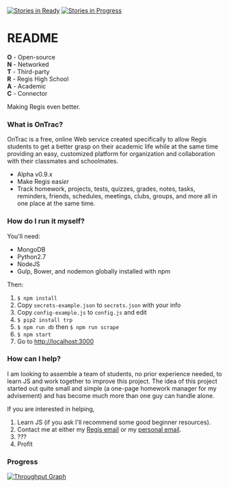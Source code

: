 [![Stories in Ready](https://badge.waffle.io/Apexal/ontrac.png?label=ready&title=Ready)](https://waffle.io/Apexal/ontrac)
[![Stories in Progress](https://badge.waffle.io/Apexal/ontrac.svg?label=In%20Progress&title=In%20Progress)](http://waffle.io/Apexal/ontrac)

# README #

**O** - Open-source <br>
**N** - Networked <br>
**T** - Third-party <br>
**R** - Regis High School <br>
**A** - Academic <br>
**C** - Connector <br>

Making Regis even better.


### What is OnTrac? ###

OnTrac is a free, online Web service created specifically to
allow Regis students to get a better grasp on their academic
life while at the same time providing an easy, customized
platform for organization and collaboration with their
classmates and schoolmates.

* Alpha v0.9.x
* Make Regis eas*ier*
* Track homework, projects, tests, quizzes, grades, notes, tasks, reminders, friends, schedules, meetings, clubs, groups, and more all in one place at the same time.


### How do I run it myself? ###

You'll need:
* MongoDB
* Python2.7
* NodeJS
* Gulp, Bower, and nodemon globally installed with npm

Then:

1. ```$ npm install ```
2. Copy ```secrets-example.json``` to ```secrets.json``` with your info
3. Copy ```config-example.js``` to ```config.js``` and edit
4. ```$ pip2 install trp```
5. ```$ npm run db``` then ```$ npm run scrape```
6. ```$ npm start```
7. Go to [http://localhost:3000](http://localhost:3000)

### How can I help? ###

I am looking to assemble a team of students, no prior experience needed, to learn JS and work together to improve this project. The idea of this project started out quite small and simple (a one-page homework manager for my advisement) and has become much more than one guy can handle alone.

If you are interested in helping,

1. Learn JS (if you ask I'll recommend some good beginner resources).
2. Contact me at either my [Regis email](mailto:fmatranga18@regis.org) or my [personal email](mailto:thefrankmatranga@gmail.com).
3. ???
4. Profit


### Progress ###
[![Throughput Graph](https://graphs.waffle.io/Apexal/ontrac/throughput.svg)](https://waffle.io/Apexal/ontrac/metrics)
